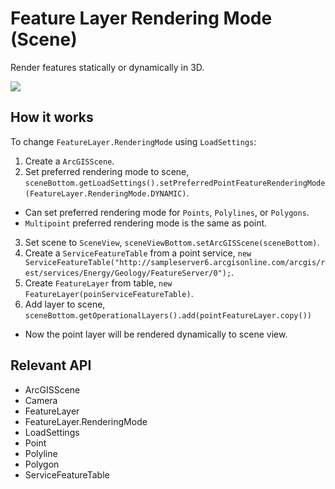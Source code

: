 # Feature Layer Rendering Mode (Scene)

Render features statically or dynamically in 3D.

![](FeatureLayerRenderingModeScene.gif)

## How it works

To change `FeatureLayer.RenderingMode` using `LoadSettings`:

1.  Create a `ArcGISScene`.
2.  Set preferred rendering mode to scene, `sceneBottom.getLoadSettings().setPreferredPointFeatureRenderingMode(FeatureLayer.RenderingMode.DYNAMIC)`.
  
*   Can set preferred rendering mode for `Points`, `Polylines`, or `Polygons`.
*   `Multipoint` preferred rendering mode is the same as point.
3.  Set scene to `SceneView`, `sceneViewBottom.setArcGISScene(sceneBottom)`.
4.  Create a `ServiceFeatureTable` from a point service, `new ServiceFeatureTable("http://sampleserver6.arcgisonline.com/arcgis/rest/services/Energy/Geology/FeatureServer/0");`.
5.  Create `FeatureLayer` from table, `new FeatureLayer(poinServiceFeatureTable)`.
6.  Add layer to scene, `sceneBottom.getOperationalLayers().add(pointFeatureLayer.copy())`
  
*   Now the point layer will be rendered dynamically to scene view.

## Relevant API

*   ArcGISScene
*   Camera
*   FeatureLayer
*   FeatureLayer.RenderingMode
*   LoadSettings
*   Point
*   Polyline
*   Polygon
*   ServiceFeatureTable

